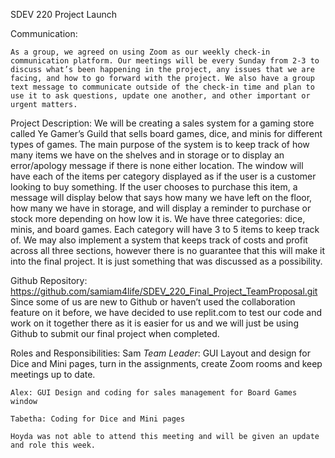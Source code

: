 SDEV 220 Project Launch

Communication:

	As a group, we agreed on using Zoom as our weekly check-in communication platform. Our meetings will be every Sunday from 2-3 to discuss what’s been happening in the project, any issues that we are facing, and how to go forward with the project. We also have a group text message to communicate outside of the check-in time and plan to use it to ask questions, update one another, and other important or urgent matters.

Project Description:
	We will be creating a sales system for a gaming store called Ye Gamer’s Guild that sells board games, dice, and minis for different types of games. The main purpose of the system is to keep track of how many items we have on the shelves and in storage or to display an error/apology message if there is none either location. The window will have each of the items per category displayed as if the user is a customer looking to buy something. If the user chooses to purchase this item, a message will display below that says how many we have left on the floor, how many we have in storage, and will display a reminder to purchase or stock more depending on how low it is. We have three categories: dice, minis, and board games. Each category will have 3 to 5 items to keep track of. 
	We may also implement a system that keeps track of costs and profit across all three sections, however there is no guarantee that this will make it into the final project. It is just something that was discussed as a possibility.

Github Repository: https://github.com/samiam4life/SDEV_220_Final_Project_TeamProposal.git
	Since some of us are new to Github or haven’t used the collaboration feature on it before, we have decided to use replit.com to test our code and work on it together there as it is easier for us and we will just be using Github to submit our final project when completed.

Roles and Responsibilities:
	Sam *Team Leader*: GUI Layout and design for Dice and Mini pages, turn in the assignments, create Zoom rooms and keep meetings up to date.
	
	Alex: GUI Design and coding for sales management for Board Games window
	
	Tabetha: Coding for Dice and Mini pages
	
	Hoyda was not able to attend this meeting and will be given an update and role this week.
